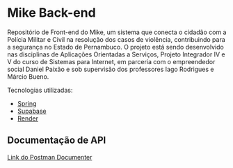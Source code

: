 # Mike Back-end

Repositório de Front-end do Mike, um sistema que conecta o cidadão com a Polícia Militar e Civil na resolução dos casos de violência, contribuindo para a segurança no Estado de Pernambuco. O projeto está sendo desenvolvido nas disciplinas de Aplicações Orientadas a Serviços, Projeto Integrador IV e V do curso de Sistemas para Internet, em parceria com o empreendedor social Daniel Paixão e sob supervisão dos professores Iago Rodrigues e Márcio Bueno.

Tecnologias utilizadas:

- [Spring](https://spring.io/)
- [Supabase](https://supabase.com/)
- [Render](https://render.com/)

## Documentação de API

[Link do Postman Documenter](https://documenter.getpostman.com/view/36195234/2sA3XPCN7E)
